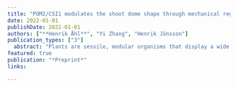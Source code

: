 ```yaml
---
title: "POM2/CSI1 modulates the shoot dome shape through mechanical regulation"
date: 2022-01-01
publishDate: 2022-01-01
authors: ["**Henrik Åhl**", "Yi Zhang", "Henrik Jönsson"]
publication_types: ["3"]
  abstract: "Plants are sessile, modular organisms that display a wide variety of different morphologies between species. The shoot apical meristem, located at the very tip of the growing plant, is a primary organiser of above-ground plant architecture, being responsible for the formations of aerial organs such as flowers and leaves. The geometry of the shoot has been linked to the number of organs and the organ positioning in the growing plant, but despite this integral role, little is known about how the plant shoot achieves and maintains its shape. Here, we analyse perturbations of the POM2/CSI1 gene, which encodes a linker protein between microtubules and cellulose synthase complexes, and whose loss-of-function mutants exhibit flattened meristem domes. We quantify this phenotype on the tissue and cell level, and find that both are perturbed. However, we find no apparent perturbations in cell growth and division, whilst identifying that cell geometry patterning correlates with high-stress domains in the shoot. Therefore, we analyse microtubule patterns in the shoot, and find that perturbed plants have differential microtubule distributions, indicating mechanical differences between the plants. We simulate a mechanical model simulating resulting meristem shapes due to perturbed cell wall matrix and cytoskeleton-mediated mechanical properties, and find disrupted mechanical properties to be a possible explanatory mechanism for the shoot phenotypes observed in the mutants. Our results signify a theoretically substantiated way for the control of shoot shape through microtubule-cell wall synthase interactions, and in the broader scope, the regulation of mechanical properties within the plant. In particular, these results implicate POM2/CSI1 as an important regulator of shoot morphology, both on the cell and tissue level."
featured: true
publication: "*Preprint*"
links:

---
```

